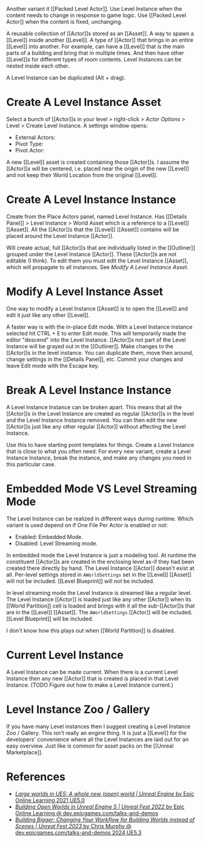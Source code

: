 Another variant it [[Packed Level Actor]].
Use Level Instance when the content needs to change in response to game logic.
Use [[Packed Level Actor]] when the content is fixed, unchanging.

A reusable collection of [[Actor]]s stored as an [[Asset]].
A way to spawn a [[Level]] inside another [[Level]].
A type of [[Actor]] that brings in an entire [[Level]] into another.
For example, can have a [[Level]] that is the main parts of a building and bring that in multiple times.
And then have other [[Level]]s for different types of room contents.
Level Instances can be nested inside each other.

A Level Instance can be duplicated (Alt + drag).

# Create A Level Instance Asset

Select a bunch of [[Actor]]s in your level > right-click > _Actor Options_ > Level > Create Level Instance.
A settings window opens:
- External Actors:
- Pivot Type:
- Pivot Actor:

A new [[Level]] asset is created containing those [[Actor]]s.
I assume the [[Actor]]s will be centered, i.e. placed near the origin of the new [[Level]] and not keep their World Location from the original [[Level]].


# Create A Level Instance Instance

Create from the Place Actors panel, named Level Instance.
Has [[Details Panel]] > Level Instance > World Asset which is a reference to a [[Level]] [[Asset]].
All the [[Actor]]s that the [[Level]] [[Asset]] contains will be placed around the Level Instance [[Actor]].

Will create actual, full [[Actor]]s that are individually listed in the [[Outliner]] grouped under the Level Instance [[Actor]].
These [[Actor]]s are not editable (I think).
To edit them you must edit the Level Instance [[Asset]], which will propagate to all instances.
See _Modify A Level Instance Asset_.

# Modify A Level Instance Asset

One way to modify a Level Instance [[Asset]] is to open the [[Level]] and edit it just like any other [[Level]].

A faster way is with the in-place Edit mode.
With a Level Instance instance selected hit CTRL + E to enter Edit mode.
This will temporarily made the editor "descend" into the Level Instance.
[[Actor]]s not part of the Level Instance will be grayed out in the [[Outliner]].
Make changes to the [[Actor]]s in the level instance.
You can duplicate them, move then around, change settings in the [[Details Panel]], etc.
Commit your changes and leave Edit mode with the Escape key.


# Break A Level Instance Instance

A Level Instance Instance can be broken apart.
This means that all the [[Actor]]s in the Level Instance are created as regular [[Actor]]s in the level and the Level Instance Instance removed.
You can then edit the new [[Actor]]s just like any other regular [[Actor]] without affecting the Level Instance.

Use this to have starting point templates for things.
Create a Level Instance that is close to what  you often need.
For every new variant, create a Level Instance Instance, break the instance, and make any changes you need in this particular case.


# Embedded Mode VS Level Streaming Mode

The Level Instance can be realized in different ways during runtime.
Which variant is used depend on if One File Per Actor is enabled or not:
- Enabled: Embedded Mode.
- Disabled: Level Streaming mode.

In embedded mode the Level Instance is just a modeling tool.
At runtime the constituent [[Actor]]s are created in the enclosing level as-if they had been created there directly by hand.
The Level Instance [[Actor]] doesn't exist at all.
Per-level settings stored in `AWorldSettings` set in the [[Level]] [[Asset]] will not be included.
[[Level Blueprint]] will not be included.

In level streaming mode the Level Instance is streamed like a regular level.
The Level Instance [[Actor]] is loaded just like any other [[Actor]] when  its [[World Partition]] cell is loaded and brings with  it all the sub-[[Actor]]s that are in  the [[Level]] [[Asset]].
The `AWorldSettings` [[Actor]] will be included.
[[Level Blueprint]] will be included.

I don't know how this plays out when [[World Partition]] is disabled.


# Current Level Instance

A Level Instance can be made current.
When there is a current Level Instance then any new [[Actor]] that is created is placed in that Level Instance.
(TODO Figure out how to make a Level Instance current.)


# Level Instance Zoo / Gallery

If you have many Level instances then I suggest creating a Level Instance  Zoo / Gallery.
This isn't really an engine thing.
It is just a [[Level]] for the developers' convenience where all the Level Instances are laid out for an easy overview.
Just like is common for asset packs on the [[Unreal Marketplace]].


# References

- [_Large worlds in UE5: A whole new (open) world | Unreal Engine_ by Epic Online Learning 2021 UE5.0](https://dev.epicgames.com/community/learning/talks-and-demos/KBe/large-worlds-in-ue5-a-whole-new-open-world-unreal-engine)
- [_Building Open Worlds in Unreal Engine 5 | Unreal Fest 2022_ by Epic Online Learning @ dev.epicgames.com/talks-and-demos](https://dev.epicgames.com/community/learning/talks-and-demos/LLM5/building-open-worlds-in-unreal-engine-5-unreal-fest-2022)
- [_Building Bigger: Changing Your Workflow for Building Worlds instead of Scenes | Unreal Fest 2023_ by Chris Murphy @ dev.epicgames.com/talks-and-demos 2024 UE5.3](https://dev.epicgames.com/community/learning/talks-and-demos/jwlJ/unreal-engine-building-bigger-changing-your-workflow-for-building-worlds-instead-of-scenes-unreal-fest-2023)



